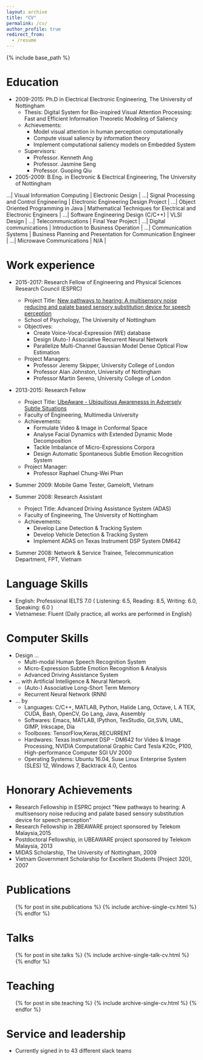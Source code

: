 ```yaml
---
layout: archive
title: "CV"
permalink: /cv/
author_profile: true
redirect_from:
  - /resume
---
```


{% include base_path %}

Education
======
* 2009-2015: Ph.D in Electrical Electronic Engineering, The University of Nottingham
  * Thesis: Digital System for Bio-inspired Visual Attention Processing: Fast and Efficient
  Information Theoretic Modeling of Saliency
  * Achievements:
    * Model visual attention in human perception computationally
    * Compute visual saliency by information theory
    * Implement computational saliency models on Embedded System
  * Supervisors:
    * Professor. Kenneth Ang
    * Professor. Jasmine Seng
    * Professor. Guoping Qiu
* 2005-2009: B.Eng. in Electronic & Electrical Engineering, The University of Nottingham

...| Visual Information Computing      | Electronic Design |
...| Signal Processing and Control Engineering | Electronic Engineering Design Project |
...| Object Oriented Programming in Java | Mathematical Techniques for Electrical and Electronic Engineers |
...| Software Engineering Design (C/C++) | VLSI Design |
...| Telecommunications | Final Year Project |
...| Digital communications | Introduction to Business Operation |
...| Communication Systems | Business Planning and Presentation for Communication Engineer |
...| Microwave Communications | N/A |

Work experience
======
* 2015-2017: Research Fellow of Engineering and Physical Sciences Research Council (ESPRC)
  * Project Title: [New pathways to hearing: A multisensory noise reducing and palate based sensory substitution device for speech perception](http://gow.epsrc.ac.uk/NGBOViewGrant.aspx?GrantRef=EP/M026965/1)
  * School of Psychology, The University of Nottingham
  * Objectives:
    * Create Voice-Vocal-Expression (WE) database
    * Design (Auto-) Associative Recurrent Neural Network
    * Parallelize Multi-Channel Gaussian Model Dense Optical Flow Estimation
  * Project Managers:
    * Professor Jeremy Skipper, University College of London
    * Professor Alan Johnston, University of Nottingham
    * Professor Martin Sereno, University College of London

* 2013-2015: Research Fellow
  * Project Title: [UbeAware - Ubiquitious Awarenesss in Adversely Subtle Situations](http://foe.mmu.edu.my/v3/main/research/cryptosec/ubeaware/)
  * Faculty of Engineering, Multimedia University
  * Achievements:
    * Formulate Video & Image in Conformal Space
    * Analyse Facial Dynamics with Extended Dynamic Mode Decomposition
    * Tackle Imbalance of Micro-Expressions Corpora
    * Design Automatic Spontaneous Subtle Emotion Recognition System
  * Project Manager:
    * Professor Raphael Chung-Wei Phan

* Summer 2009: Mobile Game Tester, Gameloft, Vietnam

* Summer 2008: Research Assistant
  * Project Title: Advanced Driving Assistance System (ADAS)
  * Faculty of Engineering, The University of Nottingham
  * Achievements:
    * Develop Lane Detection & Tracking System
    * Develop Vehicle Detection & Tracking System
    * Implement ADAS on Texas Instrument DSP System DM642

* Summer 2008: Network & Service Trainee, Telecommunication Department, FPT, Vietnam

Language Skills
===============
* English: Professional IELTS 7.0 ( Listening: 6.5, Reading: 8.5, Writing: 6.0, Speaking: 6.0 )
* Vietnamese: Fluent (Daily practice, all works are performed in English)

Computer Skills
===============
* Design ...
  * Multi-modal Human Speech Recognition System
  * Micro-Expression Subtle Emotion Recognition & Analysis
  * Advanced Driving Assistance System
* ... with Artificial Intelligence & Neural Network.
  * (Auto-) Associative Long-Short Term Memory
  * Recurrent Neural Network (RNN)
* ... by
  * Languages: C/C++, MATLAB, Python, Halide Lang, Octave, L A TEX, CUDA, Bash, OpenCV,
  Go Lang, Java, Assembly
  * Softwares: Emacs, MATLAB, IPython, TexStudio, Git,SVN, UML, GIMP, Inkscape, Dia
  * Toolboxes: TensorFlow,Keras,RECURRENT
  * Hardwares: Texas Instrument DSP - DM642 for Video & Image Processing,
  NVIDIA Computational Graphic Card Tesla K20c, P100, High-performance Computer SGI UV 2000
  * Operating Systems: Ubuntu 16.04, Suse Linux Enterprise System (SLES) 12, Windows 7, Backtrack 4.0, Centos

Honorary Achievements
=====================

* Research Fellowship in ESPRC project "New pathways to hearing: A multisensory noise reducing and palate based sensory substitution device for speech perception"
* Research Fellowship in 2BEAWARE project sponsored by Telekom Malaysia,2015
* Postdoctoral Fellowship, in UBEAWARE project sponsored by Telekom Malaysia,
2013
* MIDAS Scholarship, The University of Nottingham, 2009
* Vietnam Government Scholarship for Excellent Students (Project 320), 2007

Publications
======
  <ul>{% for post in site.publications %}
    {% include archive-single-cv.html %}
  {% endfor %}</ul>

Talks
======
  <ul>{% for post in site.talks %}
    {% include archive-single-talk-cv.html %}
  {% endfor %}</ul>

Teaching
======
  <ul>{% for post in site.teaching %}
    {% include archive-single-cv.html %}
  {% endfor %}</ul>

Service and leadership
======
* Currently signed in to 43 different slack teams

